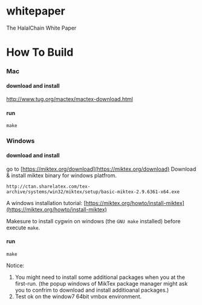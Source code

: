 # whitepaper
The HalalChain White Paper

# How To Build

### Mac

#### download and install

http://www.tug.org/mactex/mactex-download.html

#### run 

```
make
```

### Windows

#### download and install

go to [https://miktex.org/download](https://miktex.org/download)
Download & install miktex binary for windows platfrom. 
```
http://ctan.sharelatex.com/tex-archive/systems/win32/miktex/setup/basic-miktex-2.9.6361-x64.exe
```
A windows installation tutorial:  [https://miktex.org/howto/install-miktex](https://miktex.org/howto/install-miktex)

Makesure to install cygwin on windows (the `GNU make` installed) before execute `make`.

#### run 
```
make
```
Notice: 
1. You might need to install some additional packages when you at the first-run. (the popup windows of MikTex package manager might ask you to confrim to download and install additioanal packages.)
2. Test ok on the window7 64bit vmbox environment.





